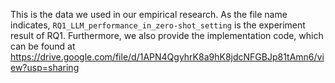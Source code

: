 This is the data we used in our empirical research. As the file name indicates, ``RQ1_LLM_performance_in_zero-shot_setting`` is the experiment result of RQ1.
Furthermore, we also provide the implementation code, which can be found at https://drive.google.com/file/d/1APN4QgyhrK8a9hK8jdcNFGBJp81tAmn6/view?usp=sharing

